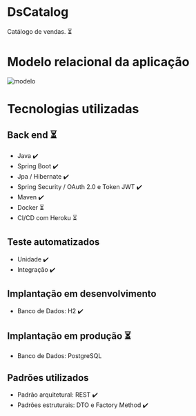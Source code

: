 # DsCatalog
Catálogo de vendas. :hourglass_flowing_sand:

# Modelo relacional da aplicação
![modelo](https://user-images.githubusercontent.com/37542212/143661579-24ac552f-108b-43aa-ad91-0e2811c3b3b6.png)

# Tecnologias utilizadas
## Back end :hourglass_flowing_sand:
- Java :heavy_check_mark:
- Spring Boot :heavy_check_mark:
- Jpa / Hibernate :heavy_check_mark:
- Spring Security / OAuth 2.0 e Token JWT :heavy_check_mark:
- Maven :heavy_check_mark:
- Docker :hourglass_flowing_sand:
- CI/CD com Heroku :hourglass_flowing_sand:

## Teste automatizados
- Unidade :heavy_check_mark:
- Integração :heavy_check_mark:

## Implantação em desenvolvimento
- Banco de Dados: H2 :heavy_check_mark:

## Implantação em produção :hourglass_flowing_sand:
- Banco de Dados: PostgreSQL

## Padrões utilizados
- Padrão arquitetural: REST :heavy_check_mark:
- Padrões estruturais: DTO e Factory Method :heavy_check_mark:
